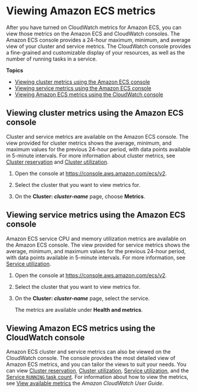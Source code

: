 # Viewing Amazon ECS metrics<a name="viewing_cloudwatch_metrics"></a>

After you have turned on CloudWatch metrics for Amazon ECS, you can view those metrics on the Amazon ECS and CloudWatch consoles\. The Amazon ECS console provides a 24\-hour maximum, minimum, and average view of your cluster and service metrics\. The CloudWatch console provides a fine\-grained and customizable display of your resources, as well as the number of running tasks in a service\.

**Topics**
+ [Viewing cluster metrics using the Amazon ECS console](#viewing_cluster_metrics)
+ [Viewing service metrics using the Amazon ECS console](#viewing_service_metrics)
+ [Viewing Amazon ECS metrics using the CloudWatch console](#viewing_metrics_console)

## Viewing cluster metrics using the Amazon ECS console<a name="viewing_cluster_metrics"></a>

Cluster and service metrics are available on the Amazon ECS console\. The view provided for cluster metrics shows the average, minimum, and maximum values for the previous 24\-hour period, with data points available in 5\-minute intervals\. For more information about cluster metrics, see [Cluster reservation](cloudwatch-metrics.md#cluster_reservation) and [Cluster utilization](cloudwatch-metrics.md#cluster_utilization)\.

1. Open the console at [https://console\.aws\.amazon\.com/ecs/v2](https://console.aws.amazon.com/ecs/v2)\.

1. Select the cluster that you want to view metrics for\.

1. On the **Cluster: *cluster\-name*** page, choose **Metrics**\.

## Viewing service metrics using the Amazon ECS console<a name="viewing_service_metrics"></a>

Amazon ECS service CPU and memory utilization metrics are available on the Amazon ECS console\. The view provided for service metrics shows the average, minimum, and maximum values for the previous 24\-hour period, with data points available in 5\-minute intervals\. For more information, see [Service utilization](cloudwatch-metrics.md#service_utilization)\.

1. Open the console at [https://console\.aws\.amazon\.com/ecs/v2](https://console.aws.amazon.com/ecs/v2)\.

1. Select the cluster that you want to view metrics for\.

1. On the **Cluster: *cluster\-name*** page, select the service\.

   The metrics are available under **Health and metrics**\.

## Viewing Amazon ECS metrics using the CloudWatch console<a name="viewing_metrics_console"></a>

Amazon ECS cluster and service metrics can also be viewed on the CloudWatch console\. The console provides the most detailed view of Amazon ECS metrics, and you can tailor the views to suit your needs\. You can view [Cluster reservation](cloudwatch-metrics.md#cluster_reservation), [Cluster utilization](cloudwatch-metrics.md#cluster_utilization), [Service utilization](cloudwatch-metrics.md#service_utilization), and the [Service `RUNNING` task count](cloudwatch-metrics.md#cw_running_task_count)\. For information about how to view the metrics, see [View available metrics](https://docs.aws.amazon.com/AmazonCloudWatch/latest/monitoring/viewing_metrics_with_cloudwatch.html) the *Amazon CloudWatch User Guide*\.